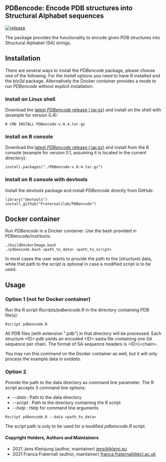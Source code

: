 ## PDBencode: Encode PDB structures into Structural Alphabet sequences 
[![release](https://img.shields.io/badge/release-v0.5-green?logo=github)](https://github.com/Fraternalilab/PDBencode)

The package provides the functionality to encode given PDB structures
into Structural Alphabet (SA) strings.


## Installation
There are several ways to install the *PDBencode* package, please choose one of the following.
For the *Install* options you need to have R installed and the *bio3d* package.
Alternatively the Docker container provides a mode to run *PDBencode* without explicit installation.

### Install on Linux shell
Download the [latest *PDBencode* release (.tar.gz)](https://github.com/Fraternalilab/PDBencode/releases/latest)
and install on the shell with (example for version 0.4):
```{sh}
R CMD INSTALL PDBencode-v.0.4.tar.gz
```

### Install on R console
Download the [latest *PDBencode* release (.tar.gz)](https://github.com/Fraternalilab/PDBencode/releases/latest) and
install from the R console (example for version 0.1, assuming it is located in the current directory):
```{r}
install.packages("./PDBencode-v.0.4.tar.gz")
```

### Install on R console with devtools
Install the *devtools* package and install *PDBencode* directly from GitHub:
```{r}
library("devtools")
install_github("Fraternalilab/PDBencode")
```

## Docker container
Run *PDBencode* in a Docker container.
Use the bash provided in PDBencode/inst/tools:
```{sh}
./buildDockerImage.bash
./pdbencode.bash <path_to_data> <path_to_script>
```
In most cases the user wants to provide the path to the (structure) data,
while that path to the script is optional in case a modified script is to be used.


## Usage
### Option 1 (not for Docker container)
Run the R script *Rscripts/pdbencode.R* in the directory containing PDB file(s):
```{sh}
Rscript pdbencode.R 
```
All PDB files (with extension ".pdb") in that directory will be processed.
Each structure \<ID\>.pdb yields an encoded \<ID\>.sasta file containing
one SA sequence per chain. The format of SA sequence headers is \<ID\>|\<chain\>.

You may run this command on the Docker container as well, but it will only
process the example data in *extdata*.

### Option 2
Provide the path to the data directory as command line parameter.
The R script accepts 3 command line options:
- *--data* : Path to the data directory
- *--script* : Path to the directory containing the R script
- *--help* : Help for command line arguments

```{sh}
Rscript pdbencode.R --data <path_to_data>
```
The script path is only to be used for a modified *pdbencode.R* script.


#### Copyright Holders, Authors and Maintainers 
- 2021 Jens Kleinjung (author, maintainer) jens@jkleinj.eu
- 2021 Franca Fraternali (author, maintainer) franca.fraternali@kcl.ac.uk


